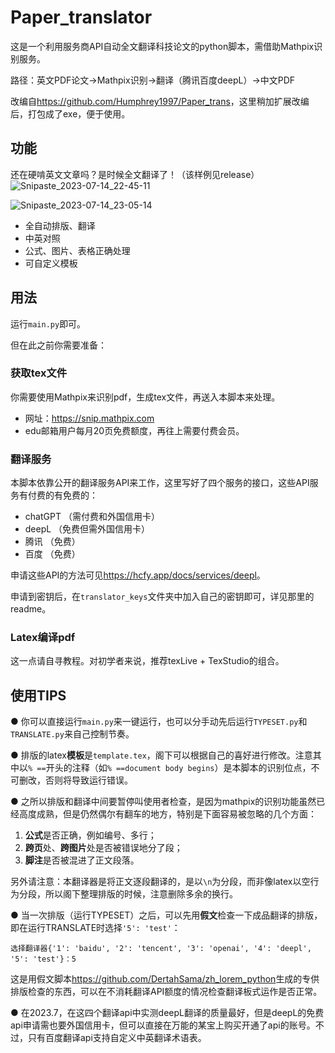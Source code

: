 # Paper_translator
这是一个利用服务商API自动全文翻译科技论文的python脚本，需借助Mathpix识别服务。

路径：英文PDF论文→Mathpix识别→翻译（腾讯百度deepL）→中文PDF

改编自<https://github.com/Humphrey1997/Paper_trans>，这里稍加扩展改编后，打包成了exe，便于使用。

## 功能
还在硬啃英文文章吗？是时候全文翻译了！（该样例见release）
![Snipaste_2023-07-14_22-45-11](https://github.com/DertahSama/Paper_trans/assets/74524914/5dbb558c-a9c0-422d-b701-833d323f55d2)

![Snipaste_2023-07-14_23-05-14](https://github.com/DertahSama/Paper_trans/assets/74524914/e43cfd01-32e0-4c64-87d6-12391638f733)
- 全自动排版、翻译
- 中英对照
- 公式、图片、表格正确处理
- 可自定义模板

## 用法
运行`main.py`即可。

但在此之前你需要准备：
### 获取tex文件
你需要使用Mathpix来识别pdf，生成tex文件，再送入本脚本来处理。
- 网址：<https://snip.mathpix.com>
- edu邮箱用户每月20页免费额度，再往上需要付费会员。

### 翻译服务
本脚本依靠公开的翻译服务API来工作，这里写好了四个服务的接口，这些API服务有付费的有免费的：
- chatGPT （需付费和外国信用卡）
- deepL （免费但需外国信用卡）
- 腾讯 （免费）
- 百度 （免费）

申请这些API的方法可见<https://hcfy.app/docs/services/deepl>。

申请到密钥后，在`translator_keys`文件夹中加入自己的密钥即可，详见那里的readme。

### Latex编译pdf
这一点请自寻教程。对初学者来说，推荐texLive + TexStudio的组合。

## 使用TIPS
● 你可以直接运行`main.py`来一键运行，也可以分手动先后运行`TYPESET.py`和`TRANSLATE.py`来自己控制节奏。

● 排版的latex**模板**是`template.tex`，阁下可以根据自己的喜好进行修改。注意其中以`% ==`开头的注释（如`% ==document body begins`）是本脚本的识别位点，不可删改，否则将导致运行错误。

● 之所以排版和翻译中间要暂停叫使用者检查，是因为mathpix的识别功能虽然已经高度成熟，但是仍然偶尔有翻车的地方，特别是下面容易被忽略的几个方面：
1. **公式**是否正确，例如编号、多行；
2. **跨页**处、**跨图片**处是否被错误地分了段；
3. **脚注**是否被混进了正文段落。

另外请注意：本翻译器是将正文逐段翻译的，是以`\n`为分段，而非像latex以空行为分段，所以阁下整理排版的时候，注意删除多余的换行。

● 当一次排版（运行TYPESET）之后，可以先用**假文**检查一下成品翻译的排版，即在运行TRANSLATE时选择`'5': 'test'`：
```
选择翻译器{'1': 'baidu', '2': 'tencent', '3': 'openai', '4': 'deepl', '5': 'test'}：5
```
这是用假文脚本<https://github.com/DertahSama/zh_lorem_python>生成的专供排版检查的东西，可以在不消耗翻译API额度的情况检查翻译板式运作是否正常。

● 在2023.7，在这四个翻译api中实测deepL翻译的质量最好，但是deepL的免费api申请需也要外国信用卡，但可以直接在万能的某宝上购买开通了api的账号。不过，只有百度翻译api支持自定义中英翻译术语表。



